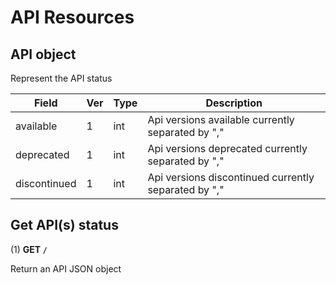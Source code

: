 # API Resources

## API object

Represent the API status

| Field        | Ver | Type | Description                                          |
| ------------ | --- | ---- | ---------------------------------------------------- |
| available    | 1   | int  | Api versions available currently separated by ","    |
| deprecated   | 1   | int  | Api versions deprecated currently separated by ","   |
| discontinued | 1   | int  | Api versions discontinued currently separated by "," |

## Get API(s) status

(1) **GET `/`**

Return an API JSON object
